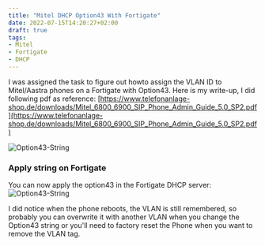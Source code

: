 ```yaml
---
title: "Mitel DHCP Option43 With Fortigate"
date: 2022-07-15T14:20:27+02:00
draft: true
tags:
- Mitel
- Fortigate
- DHCP
---
```


I was assigned the task to figure out howto assign the VLAN ID to Mitel/Aastra phones on a Fortigate with Option43.
Here is my write-up, I did following pdf as reference: [https://www.telefonanlage-shop.de/downloads/Mitel_6800_6900_SIP_Phone_Admin_Guide_5.0_SP2.pdf](https://www.telefonanlage-shop.de/downloads/Mitel_6800_6900_SIP_Phone_Admin_Guide_5.0_SP2.pdf)

![Option43-String](/posts_images/mitel-fortigate-option43_01.png)

### Apply string on Fortigate
You can now apply the option43 in the Fortigate DHCP server:
![Option43-String](/posts_images/mitel-fortigate-option43_02.png)

I did notice when the phone reboots, the VLAN is still remembered, so probably you can overwrite it with another VLAN when you change the Option43 string or you'll need to factory reset the Phone when you want to remove the VLAN tag.
